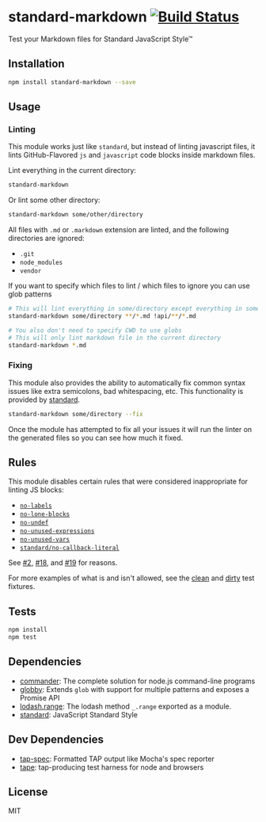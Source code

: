 # standard-markdown [![Build Status](https://travis-ci.org/zeke/standard-markdown.svg?branch=master)](https://travis-ci.org/zeke/standard-markdown)

Test your Markdown files for Standard JavaScript Style™

## Installation

```sh
npm install standard-markdown --save
```

## Usage
### Linting

This module works just like `standard`, but instead of linting javascript files, it lints GitHub-Flavored `js` and `javascript` code blocks inside markdown files.

Lint everything in the current directory:

```sh
standard-markdown
```

Or lint some other directory:

```sh
standard-markdown some/other/directory
```

All files with `.md` or `.markdown` extension are linted, and the following directories are ignored:

- `.git`
- `node_modules`
- `vendor`

If you want to specify which files to lint / which files to ignore you can use glob patterns

```sh
# This will lint everything in some/directory except everything in some/directory/api
standard-markdown some/directory **/*.md !api/**/*.md

# You also don't need to specify CWD to use globs
# This will only lint markdown file in the current directory
standard-markdown *.md
```

### Fixing

This module also provides the ability to automatically fix common syntax issues like extra semicolons, bad whitespacing, etc.
This functionality is provided by [standard](https://github.com/feross/standard#is-there-an-automatic-formatter).

```sh
standard-markdown some/directory --fix
```

Once the module has attempted to fix all your issues it will run the linter on the generated files so you can see how much it fixed.

## Rules

This module disables certain rules that were considered inappropriate for linting JS blocks:

* [`no-labels`](http://eslint.org/docs/rules/no-labels)
* [`no-lone-blocks`](http://eslint.org/docs/rules/no-lone-blocks)
* [`no-undef`](http://eslint.org/docs/rules/no-undef)
* [`no-unused-expressions`](http://eslint.org/docs/rules/no-unused-expressions)
* [`no-unused-vars`](http://eslint.org/docs/rules/no-unused-vars)
* [`standard/no-callback-literal`](https://github.com/xjamundx/eslint-plugin-standard#rules-explanations)

See
[#2](https://github.com/zeke/standard-markdown/issues/2),
[#18](https://github.com/zeke/standard-markdown/issues/18), and
[#19](https://github.com/zeke/standard-markdown/issues/19)
for reasons.

For more examples of what is and isn't allowed, see the
[clean](/tests/fixtures/clean.md) and
[dirty](/tests/fixtures/dirty.md) test fixtures.

## Tests

```sh
npm install
npm test
```

## Dependencies

- [commander](https://github.com/tj/commander.js): The complete solution for node.js command-line programs
- [globby](https://github.com/sindresorhus/globby): Extends `glob` with support for multiple patterns and exposes a Promise API
- [lodash.range](https://github.com/lodash/lodash): The lodash method `_.range` exported as a module.
- [standard](https://github.com/feross/standard): JavaScript Standard Style

## Dev Dependencies

- [tap-spec](https://github.com/scottcorgan/tap-spec): Formatted TAP output like Mocha&#39;s spec reporter
- [tape](https://github.com/substack/tape): tap-producing test harness for node and browsers


## License

MIT
